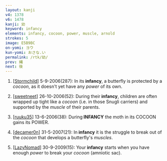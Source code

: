 ```yaml
---
layout: kanji
v4: 1378
v6: 1478
kanji: 幼
keyword: infancy
elements: infancy, cocoon, power, muscle, arnold
strokes: 5
image: E5B9BC
on-yomi: ヨウ
kun-yomi: おさな.い
permalink: /rtk/幼/
prev: 縄
next: 後
---
```


1) [<a href="http://kanji.koohii.com/profile/Stormchild">Stormchild</a>] 5-9-2006(287): In its<strong> infancy</strong>, a butterfly is protected by a <em>cocoon</em>, as it doesn&#039;t yet have any <em>power</em> of its own.

2) [<a href="http://kanji.koohii.com/profile/sweetneet">sweetneet</a>] 26-10-2006(52): During their<strong> infancy</strong>, children are often wrapped up tight like a <em>cocoon</em> (i.e. in those Snugli carriers) and supported by the <em>muscle</em> of their parents.

3) [<a href="http://kanji.koohii.com/profile/ruuku35">ruuku35</a>] 13-6-2006(38): During<strong> INFANCY</strong> the moth in its COCOON gains its POWER.

4) [<a href="http://kanji.koohii.com/profile/decamer0n">decamer0n</a>] 31-5-2007(21): In<strong> infancy</strong> it is the struggle to break out of the <em>cocoon</em> that develops a butterfly&#039;s <em>muscles</em>.

5) [<a href="http://kanji.koohii.com/profile/LazyNomad">LazyNomad</a>] 30-9-2009(15): Your<strong> infancy</strong> starts when you have enough <em>power</em> to break your <em>cocoon</em> (amniotic sac).

